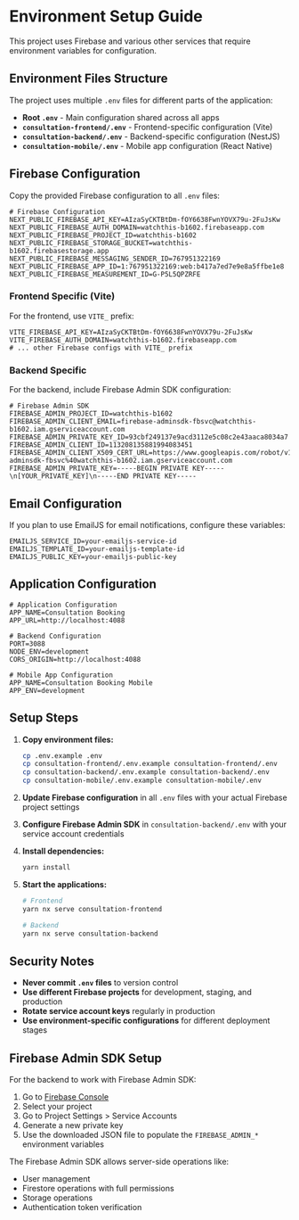 # Environment Setup Guide

This project uses Firebase and various other services that require environment variables for configuration.

## Environment Files Structure

The project uses multiple `.env` files for different parts of the application:

- **Root `.env`** - Main configuration shared across all apps
- **`consultation-frontend/.env`** - Frontend-specific configuration (Vite)
- **`consultation-backend/.env`** - Backend-specific configuration (NestJS)
- **`consultation-mobile/.env`** - Mobile app configuration (React Native)

## Firebase Configuration

Copy the provided Firebase configuration to all `.env` files:

```env
# Firebase Configuration
NEXT_PUBLIC_FIREBASE_API_KEY=AIzaSyCKTBtDm-fOY6638FwnYOVX79u-2FuJsKw
NEXT_PUBLIC_FIREBASE_AUTH_DOMAIN=watchthis-b1602.firebaseapp.com
NEXT_PUBLIC_FIREBASE_PROJECT_ID=watchthis-b1602
NEXT_PUBLIC_FIREBASE_STORAGE_BUCKET=watchthis-b1602.firebasestorage.app
NEXT_PUBLIC_FIREBASE_MESSAGING_SENDER_ID=767951322169
NEXT_PUBLIC_FIREBASE_APP_ID=1:767951322169:web:b417a7ed7e9e8a5ffbe1e8
NEXT_PUBLIC_FIREBASE_MEASUREMENT_ID=G-P5L5QPZRFE
```

### Frontend Specific (Vite)
For the frontend, use `VITE_` prefix:

```env
VITE_FIREBASE_API_KEY=AIzaSyCKTBtDm-fOY6638FwnYOVX79u-2FuJsKw
VITE_FIREBASE_AUTH_DOMAIN=watchthis-b1602.firebaseapp.com
# ... other Firebase configs with VITE_ prefix
```

### Backend Specific
For the backend, include Firebase Admin SDK configuration:

```env
# Firebase Admin SDK
FIREBASE_ADMIN_PROJECT_ID=watchthis-b1602
FIREBASE_ADMIN_CLIENT_EMAIL=firebase-adminsdk-fbsvc@watchthis-b1602.iam.gserviceaccount.com
FIREBASE_ADMIN_PRIVATE_KEY_ID=93cbf249137e9acd3112e5c08c2e43aaca8034a7
FIREBASE_ADMIN_CLIENT_ID=113208135881994083451
FIREBASE_ADMIN_CLIENT_X509_CERT_URL=https://www.googleapis.com/robot/v1/metadata/x509/firebase-adminsdk-fbsvc%40watchthis-b1602.iam.gserviceaccount.com
FIREBASE_ADMIN_PRIVATE_KEY=-----BEGIN PRIVATE KEY-----\n[YOUR_PRIVATE_KEY]\n-----END PRIVATE KEY-----
```

## Email Configuration

If you plan to use EmailJS for email notifications, configure these variables:

```env
EMAILJS_SERVICE_ID=your-emailjs-service-id
EMAILJS_TEMPLATE_ID=your-emailjs-template-id
EMAILJS_PUBLIC_KEY=your-emailjs-public-key
```

## Application Configuration

```env
# Application Configuration
APP_NAME=Consultation Booking
APP_URL=http://localhost:4088

# Backend Configuration
PORT=3088
NODE_ENV=development
CORS_ORIGIN=http://localhost:4088

# Mobile App Configuration
APP_NAME=Consultation Booking Mobile
APP_ENV=development
```

## Setup Steps

1. **Copy environment files:**
   ```bash
   cp .env.example .env
   cp consultation-frontend/.env.example consultation-frontend/.env
   cp consultation-backend/.env.example consultation-backend/.env
   cp consultation-mobile/.env.example consultation-mobile/.env
   ```

2. **Update Firebase configuration** in all `.env` files with your actual Firebase project settings

3. **Configure Firebase Admin SDK** in `consultation-backend/.env` with your service account credentials

4. **Install dependencies:**
   ```bash
   yarn install
   ```

5. **Start the applications:**
   ```bash
   # Frontend
   yarn nx serve consultation-frontend
   
   # Backend
   yarn nx serve consultation-backend
   ```

## Security Notes

- **Never commit `.env` files** to version control
- **Use different Firebase projects** for development, staging, and production
- **Rotate service account keys** regularly in production
- **Use environment-specific configurations** for different deployment stages

## Firebase Admin SDK Setup

For the backend to work with Firebase Admin SDK:

1. Go to [Firebase Console](https://console.firebase.google.com)
2. Select your project
3. Go to Project Settings > Service Accounts
4. Generate a new private key
5. Use the downloaded JSON file to populate the `FIREBASE_ADMIN_*` environment variables

The Firebase Admin SDK allows server-side operations like:
- User management
- Firestore operations with full permissions
- Storage operations
- Authentication token verification
